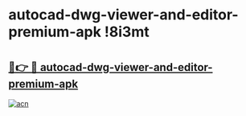 # autocad-dwg-viewer-and-editor-premium-apk !8i3mt

# <h2><a href="https://2lb75n.esa.edu.pl?title=autocad-dwg-viewer-and-editor-premium-apk&ref=8i3mt">🔗👉 🔴 autocad-dwg-viewer-and-editor-premium-apk</a></h2>

[![acn](https://github.com/user-attachments/assets/0f9c940e-d8b0-45ae-aac7-cd30a18b3e1c)](https://2lb75n.esa.edu.pl?title=autocad-dwg-viewer-and-editor-premium-apk&ref=8i3mt)

